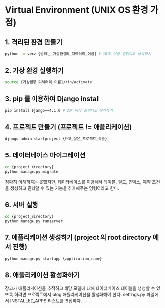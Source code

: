 # Virtual Environment (UNIX OS 환경 가정)

## 1. 격리된 환경 만들기
```bash
python -m venv {원하는_가상환경의_디렉터리_이름} # 10초 이상 걸린다고 생각하기
```

## 2. 가상 환경 실행하기
```bash
source {가상환경_디렉터리_이름}/bin/activate
```

## 3. pip 를 이용하여 Django install
```bash
pip install Django~=4.1.0 # 2분 이상 걸린다고 생각하기
```

## 4. 프로젝트 만들기 (프로젝트 != 애플리케이션)
```bash
django-admin startproject {하고_싶은_프로젝트_이름}
```

## 5. 데이터베이스 마이그레이션
```bash
cd {project_directory}
python manage.py migrate
```
정확히 이해하지는 못했지만, 데이터베이스를 이용해서 테이블, 필드, 인덱스, 제약 조건을 생성하고 관리할 수 있는 기능을 추가해주는 명령어라고 한다.

## 6. 서버 실행
```bash
cd {project_directory}
python manage.py runserver
```

## 7. 애플리케이션 생성하기 (project 의 root directory 에서 진행)
```bash
python manage.py startapp {application_name}
```

## 8. 애플리케이션 활성화하기
장고가 애플리케이션을 추적하고 해당 모델에 대해 데이터베이스 테이블을 생성할 수 있또록 하려면 프로젝트에서 blog 애플리케이션을 활성화해야 한다. settings.py 파일에서 INSTALLED_APPS 리스트를 편집하자.